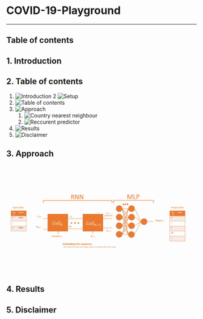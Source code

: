 # COVID-19-Playground
---

Table of contents
---

## 1. Introduction <a name="Introduction"></a>

## 2. Table of contents <a name="table_con"></a>
1. ![Introduction](#Introduction)
2  ![Setup](#Setup)
3. ![Table of contents](#table_con)
4. ![Approach](#approach)
    1. ![Country nearest neighbour](#approach_nn)  
    2. ![Reccurent predictor](#approach_rnn)
5. ![Results](#results)
6. ![Disclaimer](#disclaimer)

## 3. Approach
![RNN_Flow](assets/images/rnn.gif)

## 4. Results

## 5. Disclaimer



